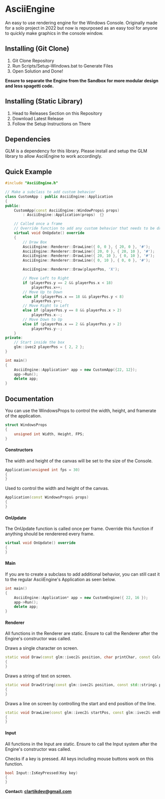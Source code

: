 # AsciiEngine
An easy to use rendering engine for the Windows Console.
Originally made for a solo project in 2022 but now is repurposed as an easy tool for anyone to quickly make graphics in the console window.

## Installing (Git Clone)
1. Git Clone Repository
2. Run Scripts/Setup-Windows.bat to Generate Files
3. Open Solution and Done!

**Ensure to separate the Engine from the Sandbox for more modular design and less spagetti code.**

## Installing (Static Library)
1. Head to Releases Section on this Repository
2. Download Latest Release
3. Follow the Setup Instructions on There

## Dependencies
GLM is a dependency for this library. Please install and setup the GLM library to allow AsciiEngine to work accordingly.

## Quick Example
```cpp
#include "AsciiEngine.h"

// Make a subclass to add custom behavior
class CustomApp : public AsciiEngine::Application 
{
public:
    CustomApp(const AsciiEngine::WindowProps& props)
        : AsciiEngine::Application(props)  {}

    // Called once a frame
    // Override function to add any custom behavior that needs to be drawn
    virtual void OnUpdate() override 
    {
        // Draw Box
        AsciiEngine::Renderer::DrawLine({ 0, 0 }, { 20, 0 }, '#');
        AsciiEngine::Renderer::DrawLine({ 20, 0 }, { 20, 10 }, '#');
        AsciiEngine::Renderer::DrawLine({ 20, 10 }, { 0, 10 }, '#');
        AsciiEngine::Renderer::DrawLine({ 0, 10 }, { 0, 0 }, '#');

        AsciiEngine::Renderer::Draw(playerPos, 'X');

        // Move Left to Right
        if (playerPos.y == 2 && playerPos.x < 18)
            playerPos.x++;
        // Move Up to Down
        else if (playerPos.x == 18 && playerPos.y < 8)
            playerPos.y++;
        // Move Right to Left
        else if (playerPos.y == 8 && playerPos.x > 2)
            playerPos.x--;
        // Move Down to Up
        else if (playerPos.x == 2 && playerPos.y > 2)
            playerPos.y--;
    }
private:
    // Start inside the box
    glm::ivec2 playerPos = { 2, 2 };
}

int main() 
{
    AsciiEngine::Application* app = new CustomApp({22, 12});
    app->Run();
    delete app;
}
```

## Documentation
You can use the WindowsProps to control the width, height, and framerate of the application.
```cpp
struct WindowsProps 
{
    unsigned int Width, Height, FPS;
}
```

#### Constructors
The width and height of the canvas will be set to the size of the Console.

```cpp
Application(unsigned int fps = 30) 
{
}
```

Used to control the width and height of the canvas.
```cpp
Application(const WindowsProps& props) 
{
}
```

#### OnUpdate
The OnUpdate function is called once per frame. Override this function if anything should be renderered every frame.
```cpp
virtual void OnUpdate() override
{
}
```

#### Main
If you are to create a subclass to add additional behavior, you can still cast it to the regular AsciiEngine's Application as seen below.
```cpp
int main()
{
	AsciiEngine::Application* app = new CustomEngine({ 22, 16 });
	app->Run();
	delete app;
}
```

#### Renderer
All functions in the Renderer are static. Ensure to call the Renderer after the Engine's constructor was called.

Draws a single character on screen.
```cpp
static void Draw(const glm::ivec2& position, char printChar, const Color& color = Color::WHITE)
{
}
```

Draws a string of text on screen.
```cpp
static void DrawString(const glm::ivec2& position, const std::string& printString, const Color& color = Color::WHITE);
{
}
```

Draws a line on screen by controlling the start and end position of the line.
```cpp
static void DrawLine(const glm::ivec2& startPos, const glm::ivec2& endPos, char printChar, const Color& color = Color::WHITE);
{
}
```

#### Input
All functions in the Input are static. Ensure to call the Input system after the Engine's constructor was called.

Checks if a key is pressed. All keys including mouse buttons work on this function.
```cpp
bool Input::IsKeyPressed(Key key)
{
}
```

**Contact: clartikdev@gmail.com**